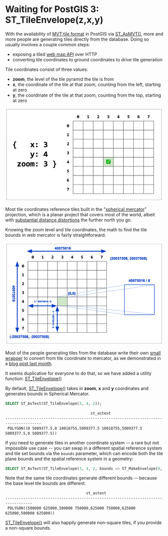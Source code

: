 # Waiting for PostGIS 3: ST_TileEnvelope(z,x,y)

With the availability of [MVT tile format](https://docs.mapbox.com/vector-tiles/specification/) in PostGIS via [ST_AsMVT()](https://postgis.net/docs/ST_AsMVT.html), more and more people are generating tiles directly from the database. Doing so usually involves a couple common steps:

* exposing a tiled [web map API](https://en.wikipedia.org/wiki/Tiled_web_map) over HTTP
* converting tile coordinates to ground coordinates to drive tile generation

Tile coordinates consist of three values:

* **zoom**, the level of the tile pyramid the tile is from
* **x**, the coordinate of the tile at that zoom, counting from the left, starting at zero
* **y**, the coordinate of the tile at that zoom, counting from the top, starting at zero

![Tile pyramid](img/tileIsValid.png)

Most tile coordinates reference tiles built in the "[spherical mercator](http://epsg.io/3857)" projection, which is a planar project that covers most of the world, albeit with [substantial distance distortions](https://en.wikipedia.org/wiki/Mercator_projection#Distortion_of_sizes) the further north you go.

Knowing the zoom level and tile coordinates, the math to find the tile bounds in web mercator is fairly straightforward.

![Tile envelope in Mercator](img/tileToEnv.png)

Most of the people generating tiles from the database write their own [small](https://github.com/CartoDB/cartodb-postgresql/wiki/CDB_XYZ_Extent) [wrapper](https://github.com/mapbox/postgis-vt-util/blob/master/src/TileBBox.sql) to convert from tile coordinate to mercator, as we demonstrated in a [blog post last month](https://info.crunchydata.com/blog/dynamic-vector-tiles-from-postgis). 

It seems duplicative for everyone to do that, so we have added a utility function: [ST_TileEnvelope()](https://postgis.net/docs/manual-dev/ST_TileEnvelope.html)

By default, [ST_TileEnvelope()](https://postgis.net/docs/manual-dev/ST_TileEnvelope.html) takes in **zoom**, **x** and **y** coordinates and generates bounds in Spherical Mercator.

```sql
SELECT ST_AsText(ST_TileEnvelope(3, 4, 2));
```
```
                                      st_astext                                       
--------------------------------------------------------------------------------------
 POLYGON((0 5009377.5,0 10018755,5009377.5 10018755,5009377.5 5009377.5,0 5009377.5))
```

If you need to generate tiles in another coordinate system -- a rare but not impossible use case -- you can swap in a different spatial reference system and tile set bounds via the `bounds` parameter, which can encode both the tile plane bounds and the spatial reference system in a geometry:

```sql
SELECT ST_AsText(ST_TileEnvelope(3, 4, 2, bounds => ST_MakeEnvelope(0, 0, 1000000, 1000000, 3005)));
```

Note that the same tile coordinates generate different bounds -- because the base level tile bounds are different.

```
                                    st_astext                                     
----------------------------------------------------------------------------------
 POLYGON((500000 625000,500000 750000,625000 750000,625000 625000,500000 625000))
```

[ST_TileEnvelope()](https://postgis.net/docs/manual-dev/ST_TileEnvelope.html) will also happily generate non-square tiles, if you provide a non-square bounds. 









